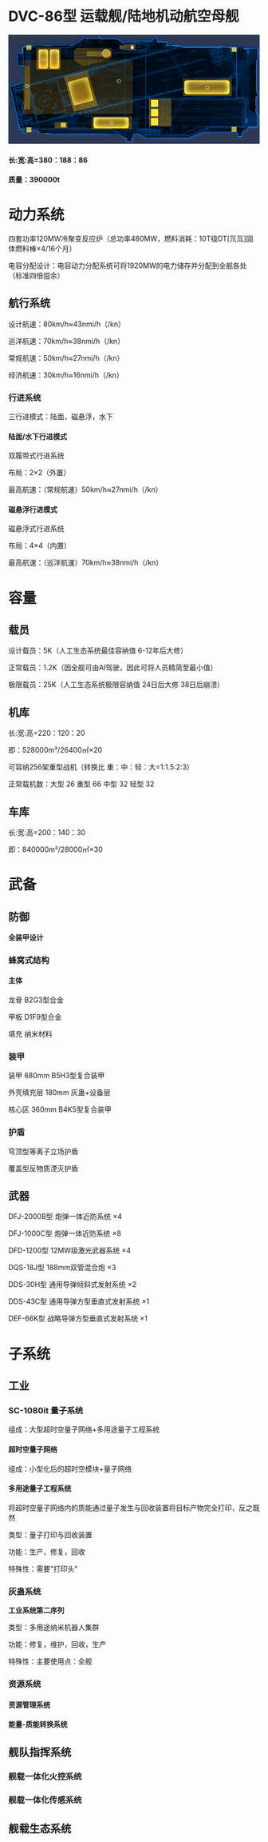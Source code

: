 # DVC-86型 运载舰/陆地机动航空母舰

![DVC-86型运载舰 平面图](./img/DCV-86.png)

#### 长:宽:高=380：188：86
**质量：390000t**

# 动力系统
四套功率120MW冷聚变反应炉（总功率480MW，燃料消耗：10T级DT[氘氚]固体燃料棒×4/16个月）

电容分配设计：电容动力分配系统可将1920MW的电力储存并分配到全舰各处（标准四倍囤余）

## 航行系统
设计航速：80km/h≈43nmi/h（/kn）

巡洋航速：70km/h≈38nmi/h（/kn）

常规航速：50km/h≈27nmi/h（/kn）

经济航速：30km/h≈16nmi/h（/kn）

### 行进系统
三行进模式：陆面，磁悬浮，水下

#### 陆面/水下行进模式
双履带式行进系统

布局：2×2（外置）

最高航速：（常规航速）50km/h≈27nmi/h（/kn）

#### 磁悬浮行进模式
磁悬浮式行进系统

布局：4×4（内置）

最高航速：（巡洋航速）70km/h≈38nmi/h（/kn）

# 容量

## 载员
设计载员：5K（人工生态系统最佳容纳值 6-12年后大修）

正常载员：1.2K（因全舰可由AI驾驶，因此可将人员精简至最小值）

极限载员：25K（人工生态系统极限容纳值 24日后大修 38日后崩溃）

## 机库
长:宽:高=220：120：20

即：528000m³/26400㎡×20

可容纳256架重型战机（转换比 重：中：轻：大=1:1.5:2:3）

正常载机数：大型 26 重型 66 中型 32 轻型 32

## 车库
长:宽:高=200：140：30

即：840000m³/28000㎡×30

# 武备

## 防御
**全装甲设计**
### 蜂窝式结构
#### 主体
龙骨 B2G3型合金

甲板 D1F9型合金

填充 纳米材料
### 装甲
装甲 680mm B5H3型复合装甲

外壳填充层 180mm 灰蛊+设备层

核心区 360mm B4K5型复合装甲
### 护盾
穹顶型等离子立场护盾

覆盖型反物质湮灭护盾

## 武器
DFJ-2000B型 炮弹一体近防系统 ×4

DFJ-1000C型 炮弹一体近防系统 ×8

DFD-1200型 12MW级激光武器系统 ×4

DQS-18J型 188mm双管混合炮 ×3

DDS-30H型 通用导弹倾斜式发射系统 ×2

DDS-43C型 通用导弹方型垂直式发射系统 ×1

DEF-66K型 战略导弹方型垂直式发射系统 ×1

# 子系统

## 工业

### SC-1080it 量子系统
组成：大型超时空量子网络+多用途量子工程系统

#### 超时空量子网络
组成：小型化后的超时空模块+量子网络

#### 多用途量子工程系统
将超时空量子网络内的质能通过量子发生与回收装置将目标产物完全打印，反之既然

类型：量子打印与回收装置

功能：生产，修复，回收

特殊性：需要"打印头"

### 灰蛊系统
**工业系统第二序列**

类型：多用途纳米机器人集群

功能：修复，维护，回收，生产

特殊性：主要使用点：全舰

### 资源系统
#### 资源管理系统
#### 能量-质能转换系统


## 舰队指挥系统
### 舰载一体化火控系统
### 舰载一体化传感系统


## 舰载生态系统

